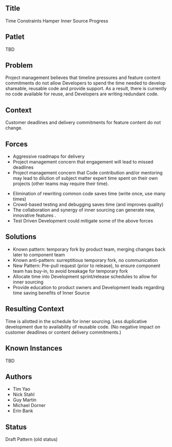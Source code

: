 ## Title

Time Constraints Hamper Inner Source Progress  

## Patlet

TBD

## Problem

Project management believes that timeline pressures and feature content commitments do not allow Developers to spend the time needed to develop shareable, reusable code and provide support. As a result, there is currently no code available for reuse, and Developers are writing redundant code.

## Context 

Customer deadlines and delivery commitments for feature content do not change.  

## Forces

- Aggressive roadmaps for delivery
- Project management concern that engagement will lead to missed deadlines 
- Project management concern that Code contribution and/or mentoring may lead to dilution of subject matter expert time spent on their own projects (other teams may require their time).
+ Elimination of rewriting common code saves time (write once, use many times)
+ Crowd-based testing and debugging saves time (and improves quality)
+ The collaboration and synergy of inner sourcing can generate new, innovative features  .
+ Test Driven Development could mitigate some of the above forces

## Solutions 

- Known pattern: temporary fork by product team, merging changes back later to component team
- Known anti-pattern: surreptitious temporary fork, no communication
- New Pattern: Pre-pull request (prior to release), to ensure component team has buy-in, to avoid breakage for temporary fork
- Allocate time into Development sprint/release schedules to allow for inner sourcing
- Provide education to product owners and Development leads regarding time saving benefits of Inner Source

## Resulting Context 

Time is allotted in the schedule for inner sourcing. Less duplicative development due to availability of reusable code. (No negative impact on customer deadlines or content delivery commitments.)

## Known Instances

TBD
  
## Authors
  
- Tim Yao
- Nick Stahl
- Guy Martin
- Michael Dorner
- Erin Bank

## Status

Draft Pattern (old status)
